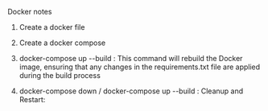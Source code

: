 Docker notes

1) Create a docker file
2) Create a docker compose

3) docker-compose up --build : This command will rebuild the Docker image, ensuring that any changes in the requirements.txt file are applied during the build process
4) docker-compose down / docker-compose up --build : Cleanup and Restart: